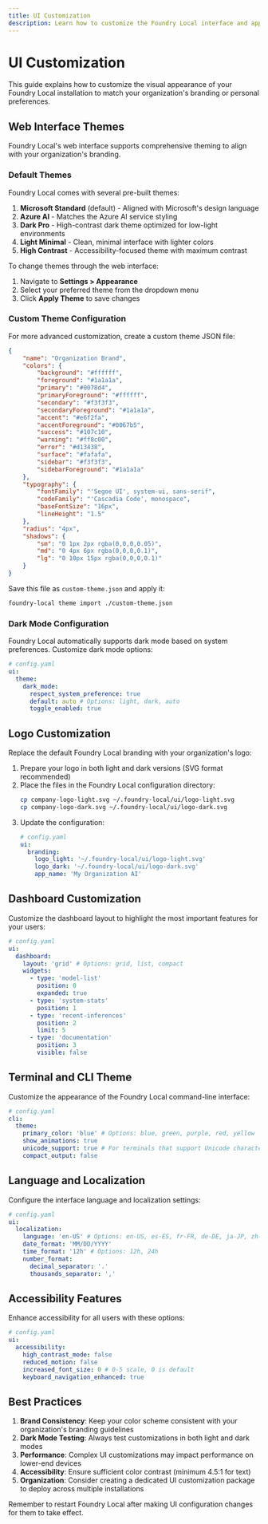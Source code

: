 ```yaml
---
title: UI Customization
description: Learn how to customize the Foundry Local interface and appearance
---
```


# UI Customization

This guide explains how to customize the visual appearance of your Foundry Local installation to match your organization's branding or personal preferences.

## Web Interface Themes

Foundry Local's web interface supports comprehensive theming to align with your organization's branding.

### Default Themes

Foundry Local comes with several pre-built themes:

1. **Microsoft Standard** (default) - Aligned with Microsoft's design language
2. **Azure AI** - Matches the Azure AI service styling
3. **Dark Pro** - High-contrast dark theme optimized for low-light environments
4. **Light Minimal** - Clean, minimal interface with lighter colors
5. **High Contrast** - Accessibility-focused theme with maximum contrast

To change themes through the web interface:

1. Navigate to **Settings > Appearance**
2. Select your preferred theme from the dropdown menu
3. Click **Apply Theme** to save changes

### Custom Theme Configuration

For more advanced customization, create a custom theme JSON file:

```json
{
	"name": "Organization Brand",
	"colors": {
		"background": "#ffffff",
		"foreground": "#1a1a1a",
		"primary": "#0078d4",
		"primaryForeground": "#ffffff",
		"secondary": "#f3f3f3",
		"secondaryForeground": "#1a1a1a",
		"accent": "#e6f2fa",
		"accentForeground": "#0067b5",
		"success": "#107c10",
		"warning": "#ff8c00",
		"error": "#d13438",
		"surface": "#fafafa",
		"sidebar": "#f3f3f3",
		"sidebarForeground": "#1a1a1a"
	},
	"typography": {
		"fontFamily": "'Segoe UI', system-ui, sans-serif",
		"codeFamily": "'Cascadia Code', monospace",
		"baseFontSize": "16px",
		"lineHeight": "1.5"
	},
	"radius": "4px",
	"shadows": {
		"sm": "0 1px 2px rgba(0,0,0,0.05)",
		"md": "0 4px 6px rgba(0,0,0,0.1)",
		"lg": "0 10px 15px rgba(0,0,0,0.1)"
	}
}
```

Save this file as `custom-theme.json` and apply it:

```bash
foundry-local theme import ./custom-theme.json
```

### Dark Mode Configuration

Foundry Local automatically supports dark mode based on system preferences. Customize dark mode options:

```yaml
# config.yaml
ui:
  theme:
    dark_mode:
      respect_system_preference: true
      default: auto # Options: light, dark, auto
      toggle_enabled: true
```

## Logo Customization

Replace the default Foundry Local branding with your organization's logo:

1. Prepare your logo in both light and dark versions (SVG format recommended)
2. Place the files in the Foundry Local configuration directory:
   ```bash
   cp company-logo-light.svg ~/.foundry-local/ui/logo-light.svg
   cp company-logo-dark.svg ~/.foundry-local/ui/logo-dark.svg
   ```
3. Update the configuration:
   ```yaml
   # config.yaml
   ui:
     branding:
       logo_light: '~/.foundry-local/ui/logo-light.svg'
       logo_dark: '~/.foundry-local/ui/logo-dark.svg'
       app_name: 'My Organization AI'
   ```

## Dashboard Customization

Customize the dashboard layout to highlight the most important features for your users:

```yaml
# config.yaml
ui:
  dashboard:
    layout: 'grid' # Options: grid, list, compact
    widgets:
      - type: 'model-list'
        position: 0
        expanded: true
      - type: 'system-stats'
        position: 1
      - type: 'recent-inferences'
        position: 2
        limit: 5
      - type: 'documentation'
        position: 3
        visible: false
```

## Terminal and CLI Theme

Customize the appearance of the Foundry Local command-line interface:

```yaml
# config.yaml
cli:
  theme:
    primary_color: 'blue' # Options: blue, green, purple, red, yellow
    show_animations: true
    unicode_support: true # For terminals that support Unicode characters
    compact_output: false
```

## Language and Localization

Configure the interface language and localization settings:

```yaml
# config.yaml
ui:
  localization:
    language: 'en-US' # Options: en-US, es-ES, fr-FR, de-DE, ja-JP, zh-CN
    date_format: 'MM/DD/YYYY'
    time_format: '12h' # Options: 12h, 24h
    number_format:
      decimal_separator: '.'
      thousands_separator: ','
```

## Accessibility Features

Enhance accessibility for all users with these options:

```yaml
# config.yaml
ui:
  accessibility:
    high_contrast_mode: false
    reduced_motion: false
    increased_font_size: 0 # 0-5 scale, 0 is default
    keyboard_navigation_enhanced: true
```

## Best Practices

1. **Brand Consistency**: Keep your color scheme consistent with your organization's branding guidelines
2. **Dark Mode Testing**: Always test customizations in both light and dark modes
3. **Performance**: Complex UI customizations may impact performance on lower-end devices
4. **Accessibility**: Ensure sufficient color contrast (minimum 4.5:1 for text)
5. **Organization**: Consider creating a dedicated UI customization package to deploy across multiple installations

Remember to restart Foundry Local after making UI configuration changes for them to take effect.
